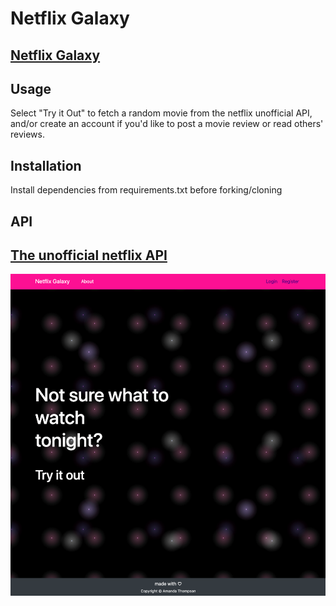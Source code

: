 # Netflix Galaxy

## [Netflix Galaxy](https://netflix-galaxy.herokuapp.com/)

## Usage

Select "Try it Out" to fetch a random movie from the netflix unofficial API, and/or create an account if you'd like to 
post a movie review or read others' reviews. 


## Installation

Install dependencies from requirements.txt before forking/cloning


## API

## [The unofficial netflix API](https://rapidapi.com/unogs/api/unogs)

![Image of App](https://github.com/mandathompson/Netflix-Galaxy/blob/master/Netflix_Galaxy.png)
